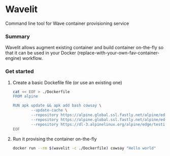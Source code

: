 # Wavelit 

Command line tool for Wave container provisioning service

### Summary 

Wavelit allows augment existing container and build container on-the-fly so 
that it can be used in your Docker (replace-with-your-own-fav-container-engine) workflow.

### Get started

1. Create a basic Dockefile file (or use an existing one)
   
    ```bash
    cat << EOF > ./Dockerfile
    FROM alpine 

    RUN apk update && apk add bash cowsay \
            --update-cache \
            --repository https://alpine.global.ssl.fastly.net/alpine/edge/community \
            --repository https://alpine.global.ssl.fastly.net/alpine/edge/main \
            --repository https://dl-3.alpinelinux.org/alpine/edge/testing
    EOF
    ```

2. Run it provising the container on-the-fly


    ```bash
    docker run --rm $(wavelit -c ./Dockerfile) cowsay "Hello world"
    ```